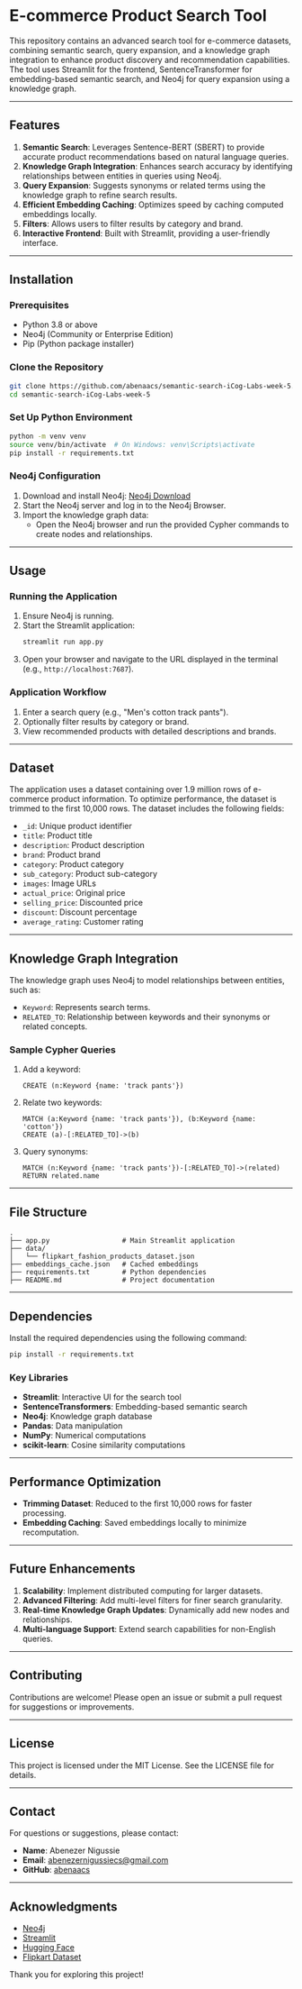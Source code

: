 # E-commerce Product Search Tool

This repository contains an advanced search tool for e-commerce datasets, combining semantic search, query expansion, and a knowledge graph integration to enhance product discovery and recommendation capabilities. The tool uses Streamlit for the frontend, SentenceTransformer for embedding-based semantic search, and Neo4j for query expansion using a knowledge graph.

---

## Features

1. **Semantic Search**: Leverages Sentence-BERT (SBERT) to provide accurate product recommendations based on natural language queries.
2. **Knowledge Graph Integration**: Enhances search accuracy by identifying relationships between entities in queries using Neo4j.
3. **Query Expansion**: Suggests synonyms or related terms using the knowledge graph to refine search results.
4. **Efficient Embedding Caching**: Optimizes speed by caching computed embeddings locally.
5. **Filters**: Allows users to filter results by category and brand.
6. **Interactive Frontend**: Built with Streamlit, providing a user-friendly interface.

---

## Installation

### Prerequisites

- Python 3.8 or above
- Neo4j (Community or Enterprise Edition)
- Pip (Python package installer)

### Clone the Repository

```bash
git clone https://github.com/abenaacs/semantic-search-iCog-Labs-week-5.git
cd semantic-search-iCog-Labs-week-5
```

### Set Up Python Environment

```bash
python -m venv venv
source venv/bin/activate  # On Windows: venv\Scripts\activate
pip install -r requirements.txt
```

### Neo4j Configuration

1. Download and install Neo4j: [Neo4j Download](https://neo4j.com/download/)
2. Start the Neo4j server and log in to the Neo4j Browser.
3. Import the knowledge graph data:
   - Open the Neo4j browser and run the provided Cypher commands to create nodes and relationships.

---

## Usage

### Running the Application

1. Ensure Neo4j is running.
2. Start the Streamlit application:
   ```bash
   streamlit run app.py
   ```
3. Open your browser and navigate to the URL displayed in the terminal (e.g., `http://localhost:7687`).

### Application Workflow

1. Enter a search query (e.g., "Men's cotton track pants").
2. Optionally filter results by category or brand.
3. View recommended products with detailed descriptions and brands.

---

## Dataset

The application uses a dataset containing over 1.9 million rows of e-commerce product information. To optimize performance, the dataset is trimmed to the first 10,000 rows. The dataset includes the following fields:

- `_id`: Unique product identifier
- `title`: Product title
- `description`: Product description
- `brand`: Product brand
- `category`: Product category
- `sub_category`: Product sub-category
- `images`: Image URLs
- `actual_price`: Original price
- `selling_price`: Discounted price
- `discount`: Discount percentage
- `average_rating`: Customer rating

---

## Knowledge Graph Integration

The knowledge graph uses Neo4j to model relationships between entities, such as:

- `Keyword`: Represents search terms.
- `RELATED_TO`: Relationship between keywords and their synonyms or related concepts.

### Sample Cypher Queries

1. Add a keyword:
   ```cypher
   CREATE (n:Keyword {name: 'track pants'})
   ```
2. Relate two keywords:
   ```cypher
   MATCH (a:Keyword {name: 'track pants'}), (b:Keyword {name: 'cotton'})
   CREATE (a)-[:RELATED_TO]->(b)
   ```
3. Query synonyms:
   ```cypher
   MATCH (n:Keyword {name: 'track pants'})-[:RELATED_TO]->(related)
   RETURN related.name
   ```

---

## File Structure

```
.
├── app.py                  # Main Streamlit application
├── data/
│   └── flipkart_fashion_products_dataset.json
├── embeddings_cache.json   # Cached embeddings
├── requirements.txt        # Python dependencies
├── README.md               # Project documentation
```

---

## Dependencies

Install the required dependencies using the following command:

```bash
pip install -r requirements.txt
```

### Key Libraries

- **Streamlit**: Interactive UI for the search tool
- **SentenceTransformers**: Embedding-based semantic search
- **Neo4j**: Knowledge graph database
- **Pandas**: Data manipulation
- **NumPy**: Numerical computations
- **scikit-learn**: Cosine similarity computations

---

## Performance Optimization

- **Trimming Dataset**: Reduced to the first 10,000 rows for faster processing.
- **Embedding Caching**: Saved embeddings locally to minimize recomputation.

---

## Future Enhancements

1. **Scalability**: Implement distributed computing for larger datasets.
2. **Advanced Filtering**: Add multi-level filters for finer search granularity.
3. **Real-time Knowledge Graph Updates**: Dynamically add new nodes and relationships.
4. **Multi-language Support**: Extend search capabilities for non-English queries.

---

## Contributing

Contributions are welcome! Please open an issue or submit a pull request for suggestions or improvements.

---

## License

This project is licensed under the MIT License. See the LICENSE file for details.

---

## Contact

For questions or suggestions, please contact:

- **Name**: Abenezer Nigussie
- **Email**: abenezernigussiecs@gmail.com
- **GitHub**: [abenaacs](https://github.com/abenaacs)

---

## Acknowledgments

- [Neo4j](https://neo4j.com/)
- [Streamlit](https://streamlit.io/)
- [Hugging Face](https://huggingface.co/)
- [Flipkart Dataset](#)

Thank you for exploring this project!
